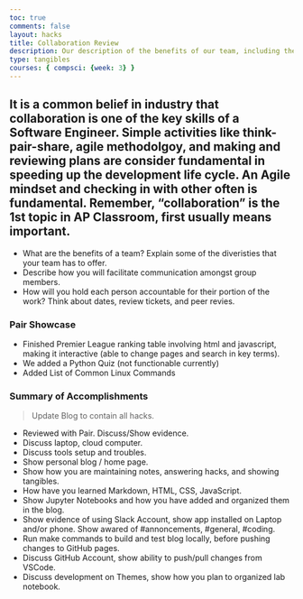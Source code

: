 ```yaml
---
toc: true
comments: false
layout: hacks
title: Collaboration Review
description: Our description of the benefits of our team, including the skills we have and goals we hope to accomplish
type: tangibles
courses: { compsci: {week: 3} }
---
```

## It is a common belief in industry that collaboration is one of the key skills of a Software Engineer. Simple activities like think-pair-share, agile methodolgoy, and making and reviewing plans are consider fundamental in speeding up the development life cycle. An Agile mindset and checking in with other often is fundamental. Remember, “collaboration” is the 1st topic in AP Classroom, first usually means important.
- What are the benefits of a team? Explain some of the diveristies that your team has to offer.
- Describe how you will facilitate communication amongst group members.
- How will you hold each person accountable for their portion of the work? Think about dates, review tickets, and peer revies.

### Pair Showcase
- Finished Premier League ranking table involving html and javascript, making it interactive (able to change pages and search in key terms).
- We added a Python Quiz (not functionable currently)
- Added List of Common Linux Commands

### Summary of Accomplishments
> Update Blog to contain all hacks.  
- Reviewed with Pair.  Discuss/Show evidence.
- Discuss laptop, cloud computer.
- Discuss tools setup and troubles.
- Show personal blog / home page.
- Show how you are maintaining notes, answering hacks, and showing tangibles.  
- How have you learned Markdown, HTML, CSS, JavaScript.
- Show Jupyter Notebooks and how you have added and organized them in the blog.
- Show evidence of using Slack Account, show app installed on Laptop and/or phone.  Show awared of #annoncements, #general, #coding.
- Run make commands to build and test blog locally, before pushing changes to GitHub pages.
- Discuss GitHub Account, show ability to push/pull changes from VSCode.
- Discuss development on Themes, show how you plan to organized lab notebook.